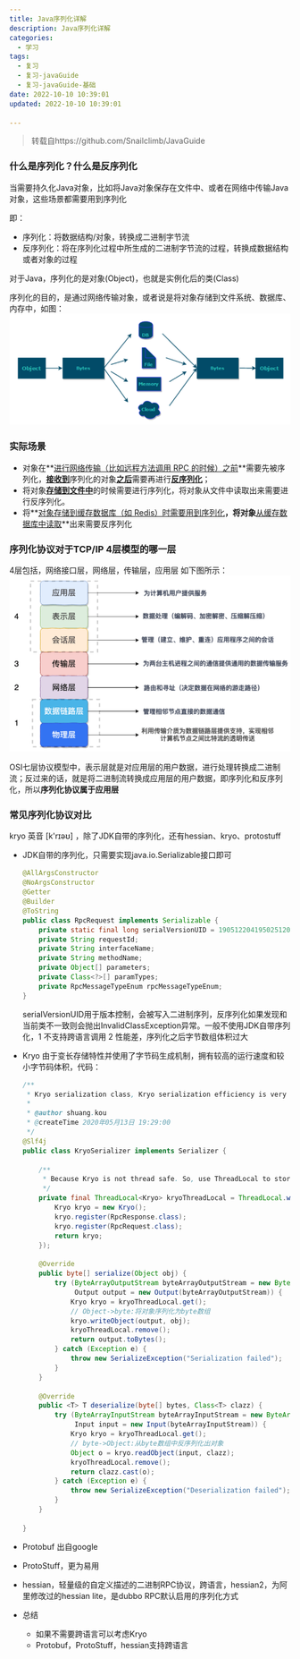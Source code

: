 ```yaml
---
title: Java序列化详解
description: Java序列化详解
categories:
  - 学习
tags:
  - 复习
  - 复习-javaGuide
  - 复习-javaGuide-基础
date: 2022-10-10 10:39:01
updated: 2022-10-10 10:39:01

---
```


> 转载自https://github.com/Snailclimb/JavaGuide

### 什么是序列化？什么是反序列化

当需要持久化Java对象，比如将Java对象保存在文件中、或者在网络中传输Java对象，这些场景都需要用到序列化

即：  

- 序列化：将数据结构/对象，转换成二进制字节流
- 反序列化：将在序列化过程中所生成的二进制字节流的过程，转换成数据结构或者对象的过程

对于Java，序列化的是对象(Object)，也就是实例化后的类(Class)

序列化的目的，是通过网络传输对象，或者说是将对象存储到文件系统、数据库、内存中，如图：
![image-20221010105218691](https://raw.githubusercontent.com/lwmfjc/lwmfjc.github.io.resource/main/img/image-20221010105218691.png)

###  实际场景

- 对象在**<u>进行网络传输（比如远程方法调用 RPC 的时候）之前</u>**需要先被序列化，<u>**接收到**</u>序列化的对象<u>**之后**</u>需要再进行<u>**反序列化**</u>；
- 将对象<u>**存储到文件中**</u>的时候需要进行序列化，将对象从文件中读取出来需要进行反序列化。
- 将**<u>对象存储到缓存数据库（如 Redis）时需要用到序列化</u>**，将对象**<u>从缓存数据库中读取</u>**出来需要反序列化

### 序列化协议对于TCP/IP 4层模型的哪一层

4层包括，网络接口层，网络层，传输层，应用层
如下图所示：  
![image-20221010110650054](https://raw.githubusercontent.com/lwmfjc/lwmfjc.github.io.resource/main/img/image-20221010110650054.png)

OSI七层协议模型中，表示层就是对应用层的用户数据，进行处理转换成二进制流；反过来的话，就是将二进制流转换成应用层的用户数据，即序列化和反序列化，所以**序列化协议属于应用层**

### 常见序列化协议对比

kryo 英音 [k'rɪəʊ] ，除了JDK自带的序列化，还有hessian、kryo、protostuff

- JDK自带的序列化，只需要实现java.io.Serializable接口即可

  ```java
  @AllArgsConstructor
  @NoArgsConstructor
  @Getter
  @Builder
  @ToString
  public class RpcRequest implements Serializable {
      private static final long serialVersionUID = 1905122041950251207L;
      private String requestId;
      private String interfaceName;
      private String methodName;
      private Object[] parameters;
      private Class<?>[] paramTypes;
      private RpcMessageTypeEnum rpcMessageTypeEnum;
  }
  ```

  serialVersionUID用于版本控制，会被写入二进制序列，反序列化如果发现和当前类不一致则会抛出InvalidClassException异常。一般不使用JDK自带序列化，1 不支持跨语言调用 2 性能差，序列化之后字节数组体积过大

- Kryo
  由于变长存储特性并使用了字节码生成机制，拥有较高的运行速度和较小字节码体积，代码：  

  ```java
  /**
   * Kryo serialization class, Kryo serialization efficiency is very high, but only compatible with Java language
   *
   * @author shuang.kou
   * @createTime 2020年05月13日 19:29:00
   */
  @Slf4j
  public class KryoSerializer implements Serializer {
  
      /**
       * Because Kryo is not thread safe. So, use ThreadLocal to store Kryo objects
       */
      private final ThreadLocal<Kryo> kryoThreadLocal = ThreadLocal.withInitial(() -> {
          Kryo kryo = new Kryo();
          kryo.register(RpcResponse.class);
          kryo.register(RpcRequest.class);
          return kryo;
      });
  
      @Override
      public byte[] serialize(Object obj) {
          try (ByteArrayOutputStream byteArrayOutputStream = new ByteArrayOutputStream();
               Output output = new Output(byteArrayOutputStream)) {
              Kryo kryo = kryoThreadLocal.get();
              // Object->byte:将对象序列化为byte数组
              kryo.writeObject(output, obj);
              kryoThreadLocal.remove();
              return output.toBytes();
          } catch (Exception e) {
              throw new SerializeException("Serialization failed");
          }
      }
  
      @Override
      public <T> T deserialize(byte[] bytes, Class<T> clazz) {
          try (ByteArrayInputStream byteArrayInputStream = new ByteArrayInputStream(bytes);
               Input input = new Input(byteArrayInputStream)) {
              Kryo kryo = kryoThreadLocal.get();
              // byte->Object:从byte数组中反序列化出对象
              Object o = kryo.readObject(input, clazz);
              kryoThreadLocal.remove();
              return clazz.cast(o);
          } catch (Exception e) {
              throw new SerializeException("Deserialization failed");
          }
      }
  
  }
  ```

- Protobuf 出自google

- ProtoStuff，更为易用

- hessian，轻量级的自定义描述的二进制RPC协议，跨语言，hessian2，为阿里修改过的hessian lite，是dubbo RPC默认启用的序列化方式

- 总结

  - 如果不需要跨语言可以考虑Kryo
  - Protobuf，ProtoStuff，hessian支持跨语言

  